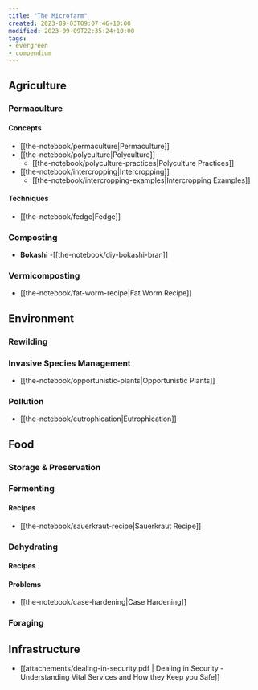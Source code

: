 ```yaml
---
title: "The Microfarm"
created: 2023-09-03T09:07:46+10:00
modified: 2023-09-09T22:35:24+10:00
tags:
- evergreen
- compendium
---
```


## Agriculture

### Permaculture

#### Concepts

- [[the-notebook/permaculture|Permaculture]]
- [[the-notebook/polyculture|Polyculture]]
	- [[the-notebook/polyculture-practices|Polyculture Practices]]
- [[the-notebook/intercropping|Intercropping]]
	- [[the-notebook/intercropping-examples|Intercropping Examples]]

#### Techniques

- [[the-notebook/fedge|Fedge]]

### Composting

- **Bokashi**
	-[[the-notebook/diy-bokashi-bran]]

### Vermicomposting

- [[the-notebook/fat-worm-recipe|Fat Worm Recipe]]

## Environment

### Rewilding

### Invasive Species Management

- [[the-notebook/opportunistic-plants|Opportunistic Plants]]

### Pollution

- [[the-notebook/eutrophication|Eutrophication]]

## Food

### Storage & Preservation

### Fermenting

#### Recipes

- [[the-notebook/sauerkraut-recipe|Sauerkraut Recipe]]

### Dehydrating

#### Recipes

#### Problems

- [[the-notebook/case-hardening|Case Hardening]]

### Foraging

## Infrastructure

- [[attachements/dealing-in-security.pdf | Dealing in Security - Understanding Vital Services and How they Keep you Safe]]

